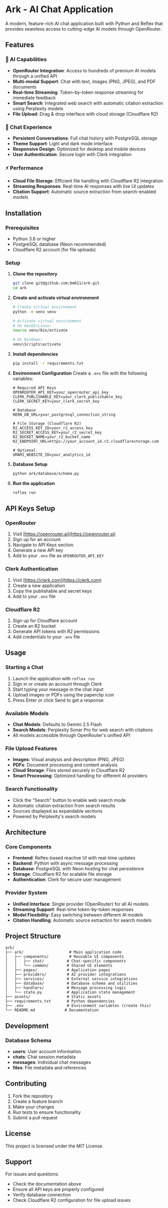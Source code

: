 # Ark - AI Chat Application

A modern, feature-rich AI chat application built with Python and Reflex that provides seamless access to cutting-edge AI models through OpenRouter.

## Features

### 🤖 AI Capabilities

- **OpenRouter Integration**: Access to hundreds of premium AI models through a unified API
- **Multi-modal Support**: Chat with text, images (PNG, JPEG), and PDF documents
- **Real-time Streaming**: Token-by-token response streaming for immediate feedback
- **Smart Search**: Integrated web search with automatic citation extraction using Perplexity models
- **File Upload**: Drag & drop interface with cloud storage (Cloudflare R2)

### 💬 Chat Experience

- **Persistent Conversations**: Full chat history with PostgreSQL storage
- **Theme Support**: Light and dark mode interface
- **Responsive Design**: Optimized for desktop and mobile devices
- **User Authentication**: Secure login with Clerk integration

### ⚡ Performance

- **Cloud File Storage**: Efficient file handling with Cloudflare R2 integration
- **Streaming Responses**: Real-time AI responses with live UI updates
- **Citation Support**: Automatic source extraction from search-enabled models

## Installation

### Prerequisites

- Python 3.8 or higher
- PostgreSQL database (Neon recommended)
- Cloudflare R2 account (for file uploads)

### Setup

1. **Clone the repository**

   ```bash
   git clone git@github.com:bm611/ark.git
   cd ark
   ```

2. **Create and activate virtual environment**

   ```bash
   # Create virtual environment
   python -m venv venv

   # Activate virtual environment
   # On macOS/Linux:
   source venv/bin/activate

   # On Windows:
   venv\Scripts\activate
   ```

3. **Install dependencies**

   ```bash
   pip install -r requirements.txt
   ```

4. **Environment Configuration**
   Create a `.env` file with the following variables:

   ```env
   # Required API Keys
   OPENROUTER_API_KEY=your_openrouter_api_key
   CLERK_PUBLISHABLE_KEY=your_clerk_publishable_key
   CLERK_SECRET_KEY=your_clerk_secret_key

   # Database
   NEON_DB_URL=your_postgresql_connection_string

   # File Storage (Cloudflare R2)
   R2_ACCESS_KEY_ID=your_r2_access_key
   R2_SECRET_ACCESS_KEY=your_r2_secret_key
   R2_BUCKET_NAME=your_r2_bucket_name
   R2_ENDPOINT_URL=https://your_account_id.r2.cloudflarestorage.com

   # Optional
   UMAMI_WEBSITE_ID=your_analytics_id
   ```

5. **Database Setup**

   ```bash
   python ark/database/schema.py
   ```

6. **Run the application**
   ```bash
   reflex run
   ```

## API Keys Setup

### OpenRouter

1. Visit [https://openrouter.ai](https://openrouter.ai)
2. Sign up for an account
3. Navigate to API Keys section
4. Generate a new API key
5. Add to your `.env` file as `OPENROUTER_API_KEY`

### Clerk Authentication

1. Visit [https://clerk.com](https://clerk.com)
2. Create a new application
3. Copy the publishable and secret keys
4. Add to your `.env` file

### Cloudflare R2

1. Sign up for Cloudflare account
2. Create an R2 bucket
3. Generate API tokens with R2 permissions
4. Add credentials to your `.env` file

## Usage

### Starting a Chat

1. Launch the application with `reflex run`
2. Sign in or create an account through Clerk
3. Start typing your message in the chat input
4. Upload images or PDFs using the paperclip icon
5. Press Enter or click Send to get a response

### Available Models

- **Chat Models**: Defaults to Gemini 2.5 Flash
- **Search Models**: Perplexity Sonar Pro for web search with citations
- All models accessible through OpenRouter's unified API

### File Upload Features

- **Images**: Visual analysis and description (PNG, JPEG)
- **PDFs**: Document processing and content analysis
- **Cloud Storage**: Files stored securely in Cloudflare R2
- **Smart Processing**: Optimized handling for different AI providers

### Search Functionality

- Click the "Search" button to enable web search mode
- Automatic citation extraction from search results
- Sources displayed as expandable sections
- Powered by Perplexity's search models

## Architecture

### Core Components

- **Frontend**: Reflex-based reactive UI with real-time updates
- **Backend**: Python with async message processing
- **Database**: PostgreSQL with Neon hosting for chat persistence
- **Storage**: Cloudflare R2 for scalable file storage
- **Authentication**: Clerk for secure user management

### Provider System

- **Unified Interface**: Single provider (OpenRouter) for all AI models
- **Streaming Support**: Real-time token-by-token responses
- **Model Flexibility**: Easy switching between different AI models
- **Citation Handling**: Automatic source extraction for search models

## Project Structure

```
ark/
├── ark/                    # Main application code
│   ├── components/         # Reusable UI components
│   │   ├── chat/          # Chat-specific components
│   │   └── common/        # Shared UI elements
│   ├── pages/             # Application pages
│   ├── providers/         # AI provider integrations
│   ├── services/          # External service integrations
│   ├── database/          # Database schema and utilities
│   ├── handlers/          # Message processing logic
│   └── state.py           # Application state management
├── assets/                # Static assets
├── requirements.txt       # Python dependencies
├── .env                   # Environment variables (create this)
└── README.md             # Documentation
```

## Development

### Database Schema

- **users**: User account information
- **chats**: Chat session metadata
- **messages**: Individual chat messages
- **files**: File metadata and references

## Contributing

1. Fork the repository
2. Create a feature branch
3. Make your changes
4. Run tests to ensure functionality
5. Submit a pull request

## License

This project is licensed under the MIT License.

## Support

For issues and questions:

- Check the documentation above
- Ensure all API keys are properly configured
- Verify database connection
- Check Cloudflare R2 configuration for file upload issues
